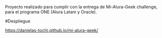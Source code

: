 Proyecto realizado para cumplir con la entrega de Mi-Alura-Geek challenge, para el programa ONE (Alura Latam y Oracle).

#Despliegue

https://danielas-tochi.github.io/mi-alura-geek/
